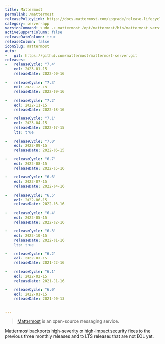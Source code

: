 ```yaml
---
title: Mattermost
permalink: /mattermost
releasePolicyLink: https://docs.mattermost.com/upgrade/release-lifecycle.html
category: server-app
versionCommand: sudo -u mattermost /opt/mattermost/bin/mattermost version
activeSupportColumn: false
releaseDateColumn: true
releaseColumn: false
iconSlug: mattermost
auto:
-   git: https://github.com/mattermost/mattermost-server.git
releases:
-   releaseCycle: "7.4"
    eol: 2023-01-15
    releaseDate: 2022-10-16

-   releaseCycle: "7.3"
    eol: 2022-12-15
    releaseDate: 2022-09-16

-   releaseCycle: "7.2"
    eol: 2022-11-15
    releaseDate: 2022-08-16

-   releaseCycle: "7.1"
    eol: 2023-04-15
    releaseDate: 2022-07-15
    lts: true

-   releaseCycle: "7.0"
    eol: 2022-09-15
    releaseDate: 2022-06-15

-   releaseCycle: "6.7"
    eol: 2022-08-15
    releaseDate: 2022-05-16

-   releaseCycle: "6.6"
    eol: 2022-07-15
    releaseDate: 2022-04-16

-   releaseCycle: "6.5"
    eol: 2022-06-15
    releaseDate: 2022-03-16

-   releaseCycle: "6.4"
    eol: 2022-05-15
    releaseDate: 2022-02-16

-   releaseCycle: "6.3"
    eol: 2022-10-15
    releaseDate: 2022-01-16
    lts: true

-   releaseCycle: "6.2"
    eol: 2022-03-15
    releaseDate: 2021-12-16

-   releaseCycle: "6.1"
    eol: 2022-02-15
    releaseDate: 2021-11-16

-   releaseCycle: "6.0"
    eol: 2022-01-15
    releaseDate: 2021-10-13


---
```


> [Mattermost](https://mattermost.com/) is an open-source messaging service.

Mattermost backports high-severity or high-impact security fixes to the previous three monthly releases
and to LTS releases that are not EOL yet.
